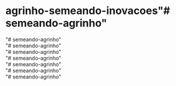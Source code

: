 # agrinho-semeando-inovacoes"# semeando-agrinho"  
"# semeando-agrinho"  
"# semeando-agrinho"  
"# semeando-agrinho"  
"# semeando-agrinho"  
"# semeando-agrinho"  
"# semeando-agrinho"  
"# semeando-agrinho"  
